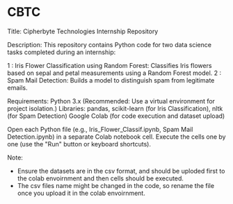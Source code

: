 # CBTC
Title: Cipherbyte Technologies Internship Repository

Description:
This repository contains Python code for two data science tasks completed during an internship:

1 : Iris Flower Classification using Random Forest: Classifies Iris flowers based on sepal and petal measurements using a Random Forest model.
2 : Spam Mail Detection: Builds a model to distinguish spam from legitimate emails.

Requirements:
Python 3.x (Recommended: Use a virtual environment for project isolation.)
Libraries: pandas, scikit-learn (for Iris Classification), nltk (for Spam Detection)
Google Colab (for code execution and dataset upload)

Open each Python file (e.g., Iris_Flower_Classif.ipynb, Spam Mail Detection.ipynb) in a separate Colab notebook cell.
Execute the cells one by one (use the "Run" button or keyboard shortcuts).

Note:
- Ensure the datasets are in the csv format, and should be uploded first to the colab envoirnment and then cells should be executed.
- The csv files name might be changed in the code, so rename the file once you upload it in the colab envoirnment.
